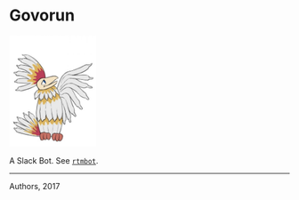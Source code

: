 # Govorun

<img src="art/govorun.jpg" height="200px"/>

A Slack Bot. See [`rtmbot`](https://github.com/slackhq/python-rtmbot).

---

Authors, 2017
